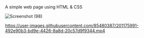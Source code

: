 A simple web page using HTML & CSS

![Screenshot (98)](https://user-images.githubusercontent.com/85480387/201175939-73efb4bc-1a56-47d6-8fd1-4bad7b105d1b.png)


https://user-images.githubusercontent.com/85480387/201175991-492e90b3-bd9e-4426-8a8d-20c57d9f9344.mp4

